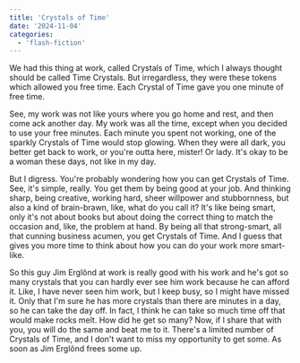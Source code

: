 ```yaml
---
title: 'Crystals of Time'
date: '2024-11-04'
categories:
  - 'flash-fiction'
---
```


We had this thing at work, called Crystals of Time, which I always thought
should be called Time Crystals. But irregardless, they were these tokens which
allowed you free time. Each Crystal of Time gave you one minute of free time.

See, my work was not like yours where you go home and rest, and then come ack
another day. My work was all the time, except when you decided to use your free
minutes. Each minute you spent not working, one of the sparkly Crystals of Time
would stop glowing. When they were all dark, you better get back to work, or
you're outta here, mister! Or lady. It's okay to be a woman these days, not like
in my day.

But I digress. You're probably wondering how you can get Crystals of Time. See,
it's simple, really. You get them by being good at your job. And thinking sharp,
being creative, working hard, sheer willpower and stubbornness, but also a kind
of brain-brawn, like, what do you call it? It's like being smart, only it's not
about books but about doing the correct thing to match the occasion and, like,
the problem at hand. By being all that strong-smart, all that cunning business
acumen, you get Crystals of Time. And I guess that gives you more time to think
about how you can do your work more smart-like.

So this guy Jim Erglônd at work is really good with his work and he's got so
many crystals that you can hardly ever see him work because he can afford it.
Like, I have never seen him work, but I keep busy, so I might have missed it.
Only that I'm sure he has more crystals than there are minutes in a day, so he
can take the day off. In fact, I think he can take so much time off that would
make rocks melt. How did he get so many? Now, if I share that with you, you will
do the same and beat me to it. There's a limited number of Crystals of Time, and
I don't want to miss my opportunity to get some. As soon as Jim Erglônd frees
some up.
